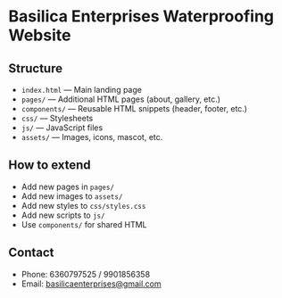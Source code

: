 # Basilica Enterprises Waterproofing Website

## Structure

- `index.html` — Main landing page
- `pages/` — Additional HTML pages (about, gallery, etc.)
- `components/` — Reusable HTML snippets (header, footer, etc.)
- `css/` — Stylesheets
- `js/` — JavaScript files
- `assets/` — Images, icons, mascot, etc.

## How to extend

- Add new pages in `pages/`
- Add new images to `assets/`
- Add new styles to `css/styles.css`
- Add new scripts to `js/`
- Use `components/` for shared HTML

## Contact

- Phone: 6360797525 / 9901856358
- Email: basilicaenterprises@gmail.com

